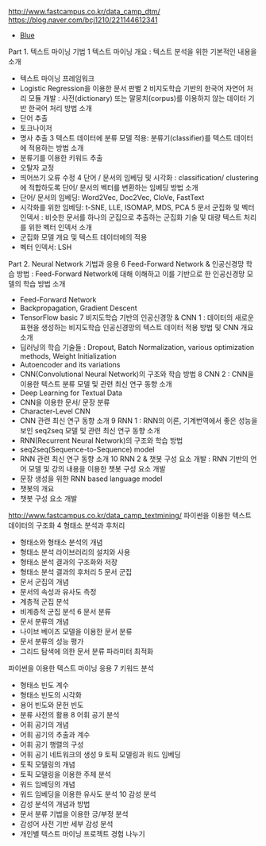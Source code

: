 http://www.fastcampus.co.kr/data_camp_dtm/
https://blog.naver.com/bcj1210/221144612341

- [Blue](https://www.youtube.com/watch?v=DejHQYAGb7Q)

Part 1. 텍스트 마이닝 기법
1	텍스트 마이닝 개요 : 텍스트 분석을 위한 기본적인 내용을 소개
- 텍스트 마이닝 프레임워크
- Logistic Regression을 이용한 문서 판별
2	비지도학습 기반의 한국어 자연어 처리 모듈 개발
: 사전(dictionary) 또는 말뭉치(corpus)를 이용하지 않는 데이터 기반 한국어 처리 방법 소개
- 단어 추출
- 토크나이저
- 명사 추출
3	텍스트 데이터에 분류 모델 적용: 분류기(classifier)를 텍스트 데이터에 적용하는 방법 소개
- 분류기를 이용한 키워드 추출
- 오탈자 교정
- 띄어쓰기 오류 수정
4	단어 / 문서의 임베딩 및 시각화
: classification/ clustering에 적합하도록 단어/ 문서의 벡터를 변환하는 임베딩 방법 소개
- 단어/ 문서의 임베딩: Word2Vec, Doc2Vec, CloVe, FastText
- 시각화를 위한 임베딩: t-SNE, LLE, ISOMAP, MDS, PCA
5	문서 군집화 및 벡터 인덱서
: 비슷한 문서를 하나의 군집으로 추출하는 군집화 기술 및 대량 텍스트 처리를 위한 벡터 인덱서 소개
- 군집화 모델 개요 및 텍스트 데이터에의 적용
- 벡터 인덱서: LSH

Part 2. Neural Network 기법과 응용
6	Feed-Forward Network & 인공신경망 학습 방법
: Feed-Forward Network에 대해 이해하고 이를 기반으로 한 인공신경망 모델의 학습 방법 소개
- Feed-Forward Network
- Backpropagation, Gradient Descent
- TensorFlow basic
7	비지도학습 기반의 인공신경망 & CNN 1
: 데이터의 새로운 표현을 생성하는 비지도학습 인공신경망의 텍스트 데이터 적용 방법 및 CNN 개요 소개
- 딥러닝의 학습 기술들 : Dropout, Batch Normalization, various optimization methods, Weight Initialization
- Autoencoder and its variations
- CNN(Convolutional Neural Network)의 구조와 학습 방법
8	CNN 2 : CNN을 이용한 텍스트 분류 모델 및 관련 최신 연구 동향 소개
- Deep Learning for Textual Data
- CNN을 이용한 문서/ 문장 분류
- Character-Level CNN
- CNN 관련 최신 연구 동향 소개
9	RNN 1 : RNN의 이론, 기계번역에서 좋은 성능을 보인 seq2seq 모델 및 관련 최신 연구 동향 소개
- RNN(Recurrent Neural Network)의 구조와 학습 방법
- seq2seq(Sequence-to-Sequence) model
- RNN 관련 최신 연구 동향 소개
10	RNN 2 & 챗봇 구성 요소 개발 : RNN 기반의 언어 모델 및 강의 내용을 이용한 챗봇 구성 요소 개발
- 문장 생성을 위한 RNN based language model
- 챗봇의 개요
- 챗봇 구성 요소 개발


http://www.fastcampus.co.kr/data_camp_textmining/
파이썬을 이용한 텍스트 데이터의 구조화
4	형태소 분석과 후처리
- 형태소와 형태소 분석의 개념
- 형태소 분석 라이브러리의 설치와 사용
- 형태소 분석 결과의 구조화와 저장
- 형태소 분석 결과의 후처리
5	문서 군집
- 문서 군집의 개념
- 문서의 속성과 유사도 측정
- 계층적 군집 분석
- 비계층적 군집 분석
6	문서 분류
- 문서 분류의 개념
- 나이브 베이즈 모델을 이용한 문서 분류
- 문서 분류의 성능 평가
- 그리드 탐색에 의한 문서 분류 파라미터 최적화

파이썬을 이용한 텍스트 마이닝 응용
7	키워드 분석
- 형태소 빈도 계수
- 형태소 빈도의 시각화
- 용어 빈도와 문헌 빈도
- 분류 사전의 활용
8	어휘 공기 분석
- 어휘 공기의 개념
- 어휘 공기의 추출과 계수
- 어휘 공기 행렬의 구성
- 어휘 공기 네트워크의 생성
9	토픽 모델링과 워드 임베딩
- 토픽 모델링의 개념
- 토픽 모델링을 이용한 주제 분석
- 워드 임베딩의 개념
- 워드 임베딩을 이용한 유사도 분석
10	감성 분석
- 감성 분석의 개념과 방법
- 문서 분류 기법을 이용한 긍/부정 분석
- 감성어 사전 기반 세부 감성 분석
- 개인별 텍스트 마이닝 프로젝트 경험 나누기

